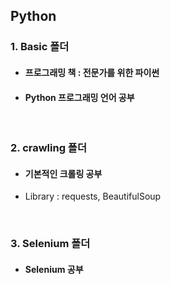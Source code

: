## Python

### 1. Basic 폴더
- #### 프로그래밍 책 : 전문가를 위한 파이썬 
- #### Python 프로그래밍 언어 공부

<br>

### 2. crawling 폴더
- #### 기본적인 크롤링 공부
- Library : requests, BeautifulSoup

<br>

### 3. Selenium 폴더
- #### Selenium 공부